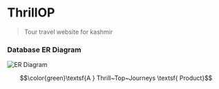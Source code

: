 # ThrillOP
> Tour travel website for kashmir


### Database ER Diagram 
![ER Diagram](https://www.plantuml.com/plantuml/dpng/fP91Yzim48Nl-XNJz51GCQIXkVIqxZgq1cUxfDxUn_RK5YjBgIKNJBp_lR8I4YSua9AR-Dwy6Tve7ep5nhQrPEziHJL1tcMwAGFTMYaKCL9Ms0vcpvY_Oacp7GFuoBaeE8SlyF8IHmvmxeeaUVGht3n-3pV1Skw5Wan-nXVBfHUCbZh8jR5UZLQFyJfCzfRsYb1JdL5pnOITyV2d8qdyb7ggH5dP2PutX9Rs6Q8mNQNnUiNUs37jLwdBQr4LrfD9CrrqOmxhwAPP4NRtR_NJVF7vfcdF4dEwDThzurBqUxoODJLgCNU-otCRxE3yxpdVxaamwkEvnNBCnaqImc86_vdLMBIjSShPmVnfgUacxtXRQKLUINuyVVE8QXJolBSFzm4Y-YsKK2LiIA8LMfbAR0qxf8M-3_GE8koSLHWGYWrlHuCT-8zpF4S56S5VOOIbWWsNEbJq_R6YGiDE-uCt7GnTtTDfKgXNAYvafnx0gO8za2hQMlu3)


$$\color{green}\textsf{A } Thrill~Top~Journeys \textsf{ Product}$$
